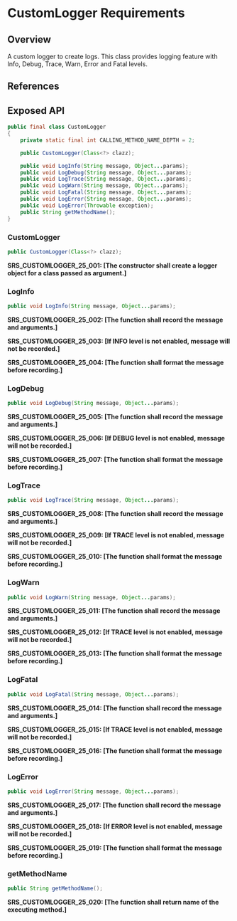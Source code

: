 # CustomLogger Requirements

## Overview

A custom logger to create logs. This class provides logging feature with Info, Debug, Trace, Warn, Error and Fatal levels.

## References

## Exposed API

```java
public final class CustomLogger
{
    private static final int CALLING_METHOD_NAME_DEPTH = 2;

    public CustomLogger(Class<?> clazz);

    public void LogInfo(String message, Object...params);
    public void LogDebug(String message, Object...params);
    public void LogTrace(String message, Object...params);
    public void LogWarn(String message, Object...params);
    public void LogFatal(String message, Object...params);
    public void LogError(String message, Object...params);
	public void LogError(Throwable exception);
	public String getMethodName();
}
```


### CustomLogger

```java
public CustomLogger(Class<?> clazz);
```

**SRS_CUSTOMLOGGER_25_001: [**The constructor shall create a logger object for a class passed as argument.**]**


### LogInfo

```java
public void LogInfo(String message, Object...params);
```

**SRS_CUSTOMLOGGER_25_002: [**The function shall record the message and arguments.**]**

**SRS_CUSTOMLOGGER_25_003: [**If INFO level is not enabled, message will not be recorded.**]**

**SRS_CUSTOMLOGGER_25_004: [**The function shall format the message before recording.**]**


### LogDebug

```java
public void LogDebug(String message, Object...params);
```

**SRS_CUSTOMLOGGER_25_005: [**The function shall record the message and arguments.**]**

**SRS_CUSTOMLOGGER_25_006: [**If DEBUG level is not enabled, message will not be recorded.**]**

**SRS_CUSTOMLOGGER_25_007: [**The function shall format the message before recording.**]**


### LogTrace

```java
public void LogTrace(String message, Object...params);
```

**SRS_CUSTOMLOGGER_25_008: [**The function shall record the message and arguments.**]**

**SRS_CUSTOMLOGGER_25_009: [**If TRACE level is not enabled, message will not be recorded.**]**

**SRS_CUSTOMLOGGER_25_010: [**The function shall format the message before recording.**]**


### LogWarn

```java
public void LogWarn(String message, Object...params);
```

**SRS_CUSTOMLOGGER_25_011: [**The function shall record the message and arguments.**]**

**SRS_CUSTOMLOGGER_25_012: [**If TRACE level is not enabled, message will not be recorded.**]**

**SRS_CUSTOMLOGGER_25_013: [**The function shall format the message before recording.**]**


### LogFatal

```java
public void LogFatal(String message, Object...params);
```

**SRS_CUSTOMLOGGER_25_014: [**The function shall record the message and arguments.**]**

**SRS_CUSTOMLOGGER_25_015: [**If TRACE level is not enabled, message will not be recorded.**]**

**SRS_CUSTOMLOGGER_25_016: [**The function shall format the message before recording.**]**


### LogError

```java
public void LogError(String message, Object...params);
```

**SRS_CUSTOMLOGGER_25_017: [**The function shall record the message and arguments.**]**

**SRS_CUSTOMLOGGER_25_018: [**If ERROR level is not enabled, message will not be recorded.**]**

**SRS_CUSTOMLOGGER_25_019: [**The function shall format the message before recording.**]**


### getMethodName

```java
public String getMethodName();
```

**SRS_CUSTOMLOGGER_25_020: [**The function shall return name of the executing method.**]**
